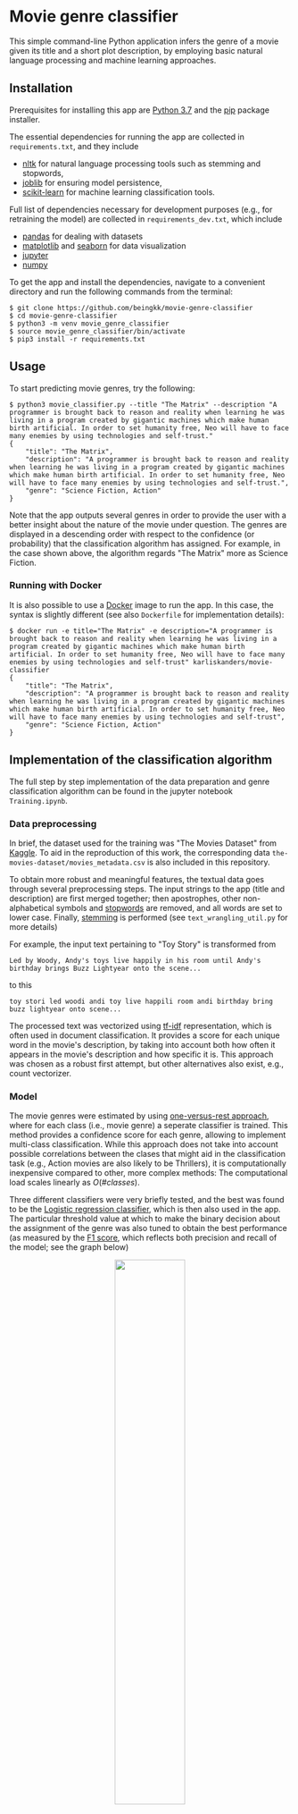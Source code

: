 # Movie genre classifier

This simple command-line Python application infers the genre of a movie given its title and a short plot description, by employing basic natural language processing and machine learning approaches.

## Installation

Prerequisites for installing this app are [Python 3.7](https://www.python.org/downloads/) and the [pip](https://pypi.org/project/pip/) package installer.

The essential dependencies for running the app are collected in `requirements.txt`, and they include
  - [nltk](https://www.nltk.org) for natural language processing tools such as stemming and stopwords,
  - [joblib](https://joblib.readthedocs.io/en/latest/) for ensuring model persistence,
  - [scikit-learn](https://scikit-learn.org/stable/index.html) for machine learning classification tools.

Full list of dependencies necessary for development purposes (e.g., for retraining the model) are collected in `requirements_dev.txt`, which include
  - [pandas](https://pandas.pydata.org/) for dealing with datasets
  - [matplotlib](https://matplotlib.org/) and [seaborn](https://seaborn.pydata.org) for data visualization
  - [jupyter](https://jupyter.org/)
  - [numpy](https://numpy.org/)

To get the app and install the dependencies, navigate to a convenient directory and run the following commands from the terminal:

```shell
$ git clone https://github.com/beingkk/movie-genre-classifier
$ cd movie-genre-classifier
$ python3 -m venv movie_genre_classifier
$ source movie_genre_classifier/bin/activate
$ pip3 install -r requirements.txt
```


## Usage
To start predicting movie genres, try the following:

```shell
$ python3 movie_classifier.py --title "The Matrix" --description "A programmer is brought back to reason and reality when learning he was living in a program created by gigantic machines which make human birth artificial. In order to set humanity free, Neo will have to face many enemies by using technologies and self-trust."
{
    "title": "The Matrix",
    "description": "A programmer is brought back to reason and reality when learning he was living in a program created by gigantic machines which make human birth artificial. In order to set humanity free, Neo will have to face many enemies by using technologies and self-trust.",
    "genre": "Science Fiction, Action"
}
```

Note that the app outputs several genres in order to provide the user with a better insight about the nature of the movie under question. The genres are displayed in a descending order with respect to the confidence (or probability) that the classification algorithm has assigned. For example, in the case shown above, the algorithm regards "The Matrix" more as Science Fiction.

### Running with Docker

It is also possible to use a [Docker](cloud.docker.com/u/karliskanders/repository/docker/karliskanders/movie-classifier/) image to run the app. In this case, the syntax is slightly different (see also `Dockerfile` for implementation details):

```shell
$ docker run -e title="The Matrix" -e description="A programmer is brought back to reason and reality when learning he was living in a program created by gigantic machines which make human birth artificial. In order to set humanity free, Neo will have to face many enemies by using technologies and self-trust" karliskanders/movie-classifier
{
    "title": "The Matrix",
    "description": "A programmer is brought back to reason and reality when learning he was living in a program created by gigantic machines which make human birth artificial. In order to set humanity free, Neo will have to face many enemies by using technologies and self-trust",
    "genre": "Science Fiction, Action"
}
```


## Implementation of the classification algorithm

The full step by step implementation of the data preparation and genre classification algorithm can be found in the jupyter notebook `Training.ipynb`.

### Data preprocessing

In brief, the dataset used for the training was "The Movies Dataset" from [Kaggle](https://www.kaggle.com/rounakbanik/the-movies-dataset/version/7#movies_metadata.csv). To aid in the reproduction of this work, the corresponding data `the-movies-dataset/movies_metadata.csv` is also included in this repository.

To obtain more robust and meaningful features, the textual data goes through several preprocessing steps. The input strings to the app (title and description) are first merged together; then apostrophes, other non-alphabetical symbols and [stopwords](https://en.wikipedia.org/wiki/Stop_words) are removed, and all words are set to lower case. Finally, [stemming](https://en.wikipedia.org/wiki/Stemming) is performed (see `text_wrangling_util.py` for more details)

For example, the input text pertaining to "Toy Story" is transformed from
```
Led by Woody, Andy's toys live happily in his room until Andy's birthday brings Buzz Lightyear onto the scene...
```
to this
```
toy stori led woodi andi toy live happili room andi birthday bring buzz lightyear onto scene...
```

The processed text was vectorized using [tf-idf](https://en.wikipedia.org/wiki/Tf–idf) representation, which is often used in document classification. It provides a score for each unique word in the movie's description, by taking into account both how often it appears in the movie's description and how specific it is. This approach was chosen as a robust first attempt, but other alternatives also exist, e.g., count vectorizer.

### Model

The movie genres were estimated by using [one-versus-rest approach](https://en.wikipedia.org/wiki/Multiclass_classification#One-vs.-rest), where for each class (i.e., movie genre) a seperate classifier is trained. This method provides a confidence score for each genre, allowing to implement multi-class classification. While this approach does not take into account possible correlations between the clases that might aid in the classification task (e.g., Action movies are also likely to be Thrillers), it is computationally inexpensive compared to other, more complex methods: The computational load scales linearly as *O*(*#classes*).

Three different classifiers were very briefly tested, and the best was found to be the [Logistic regression classifier](https://scikit-learn.org/stable/modules/generated/sklearn.linear_model.LogisticRegression.html), which is then also used in the app. The particular threshold value at which to make the binary decision about the assignment of the genre was also tuned to obtain the best performance (as measured by the [F1 score](https://en.wikipedia.org/wiki/F1_score), which reflects both precision and recall of the model; see the graph below)

<center>
  <img src="https://github.com/beingkk/movie-genre-classifier/blob/master/pipe_lr.png?raw=true" width=50% height=50%></center>

This particular model shown above is presently also saved as a "benchmark" `movie_genre_classifier_benchmark.joblib`. The model can be retrained and changed using `Training.ipynb`, and the new model can then be compared with this "benchmark" by running `tests.py`.

### Final remarks

The modelling approach taken here has been rather simple, and it is foreseeable that the performance in terms of F1 score could be improved by tuning the parameters, or employing classification approaches that take into account correlations between genres. Another important issue is that the dataset is imbalanced (i.e., some genres like Drama and Comedy are much more common than, e.g., War or Western). This in principle should be somehow addressed, e.g, by undersampling the overrepresented genres or synthesizing more examples of the underrepresented genres (if the underlying data structure permits that).

Nonetheless, the present model already exhibits quite nice behavior. For example, different synopsis of the same show yield congruent inferences:

```shell
$ python3 movie_classifier.py --title "Chilling Adventures of Sabrina" --description "Reimagines the origin and adventures of Sabrina: the Teenage Witch as a dark coming-of-age story that traffics in horror, the occult and, of course, witchcraft. Tonally in the vein of Rosemary's Baby and The Exorcist, this adaptation finds Sabrina Spellman wrestling to reconcile her dual nature - half-witch, half-mortal - while standing against the evil forces that threaten her, her family and the daylight world humans inhabit."
{
    "title": "Chilling Adventures of Sabrina",
    "description": "Reimagines the origin and adventures of Sabrina: the Teenage Witch as a dark coming-of-age story that traffics in horror, the occult and, of course, witchcraft. Tonally in the vein of Rosemary's Baby and The Exorcist, this adaptation finds Sabrina Spellman wrestling to reconcile her dual nature - half-witch, half-mortal - while standing against the evil forces that threaten her, her family and the daylight world humans inhabit.",
    "genre": "Horror, Fantasy, Comedy"
}
```

```shell
$ python3 movie_classifier.py --title "Chilling Adventures of Sabrina" --description "A dark drama about a teen girl (Kiernan Shipka) with magical powers. Existing in the same world as Riverdale and classic Archie comic characters, it's an edgy retelling of the young witch's story. Violence includes deaths, stabbings with spurting blood, images of witches hanging from a tree, a character making a joke about having human flesh for dinner while standing over the body of a recently murdered teen, and more."
{
    "title": "Chilling Adventures of Sabrina",
    "description": "A dark drama about a teen girl (Kiernan Shipka) with magical powers. Existing in the same world as Riverdale and classic Archie comic characters, it's an edgy retelling of the young witch's story. Violence includes deaths, stabbings with spurting blood, images of witches hanging from a tree, a character making a joke about having human flesh for dinner while standing over the body of a recently murdered teen, and more.",
    "genre": "Fantasy, Horror"
}
```

Similary, also for two different synposis of Stanley Kubrick's "Paths of Glory". Note that in both cases the model proposes new genres in addition to the ones that were provided in the original dataset (War and Drama)

```shell
$ python3 movie_classifier.py --title "Paths of Glory" --description "During World War I, commanding officer General Broulard (Adolphe Menjou) orders his subordinate, General Mireau (George Macready), to attack a German trench position, offering a promotion as an incentive. Though the mission is foolhardy to the point of suicide, Mireau commands his own subordinate, Colonel Dax (Kirk Douglas), to plan the attack. When it ends in disaster, General Mireau demands the court-martial of three random soldiers in order to save face."
{
    "title": "Paths of Glory",
    "description": "During World War I, commanding officer General Broulard (Adolphe Menjou) orders his subordinate, General Mireau (George Macready), to attack a German trench position, offering a promotion as an incentive. Though the mission is foolhardy to the point of suicide, Mireau commands his own subordinate, Colonel Dax (Kirk Douglas), to plan the attack. When it ends in disaster, General Mireau demands the court-martial of three random soldiers in order to save face.",
    "genre": "War, Action, Drama"
}
```

```shell
$ python3 movie_classifier.py --title "Paths of Glory" --description "In \"Paths of Glory\" war is viewed in terms of power. This film about a true episode in World War I combines the idea that class differences are more important than national differences with the cannon-fodder theory of war, the theory that soldiers are merely pawns in the hands of generals who play at war is if it were a game of chess."
{
    "title": "Paths of Glory",
    "description": "In \"Paths of Glory\" war is viewed in terms of power. This film about a true episode in World War I combines the idea that class differences are more important than national differences with the cannon-fodder theory of war, the theory that soldiers are merely pawns in the hands of generals who play at war is if it were a game of chess.",
    "genre": "War, Drama, History"
}
```
